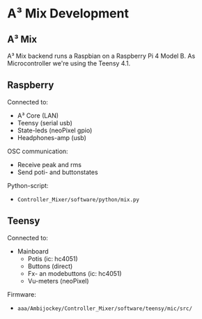 # A³ Mix Development
## A³ Mix
A³ Mix backend runs a Raspbian on a Raspberry Pi 4 Model B. As Microcontroller we're using the Teensy 4.1.

## Raspberry
Connected to:
- A³ Core (LAN)
- Teensy (serial usb)
- State-leds (neoPixel gpio)
- Headphones-amp (usb)

OSC communication:
- Receive peak and rms
- Send poti- and buttonstates 

Python-script:
-  ```Controller_Mixer/software/python/mix.py```

## Teensy
Connected to:
- Mainboard
	- Potis (ic: hc4051)
	- Buttons (direct)
	- Fx- an modebuttons (ic: hc4051)
	- Vu-meters (neoPixel)

Firmware:
- ```aaa/Ambijockey/Controller_Mixer/software/teensy/mic/src/```
